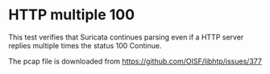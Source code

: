 # HTTP multiple 100

This test verifies that Suricata continues parsing even if a HTTP server replies multiple times the status 100 Continue.

The pcap file is downloaded from https://github.com/OISF/libhtp/issues/377
